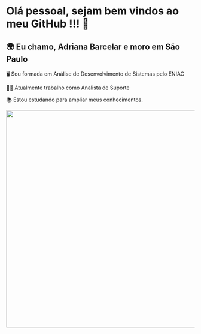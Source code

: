 # Olá pessoal, sejam bem vindos ao meu GitHub !!! 👋
## 🌍 Eu chamo, Adriana Barcelar e moro em São Paulo

🖥️ Sou formada em Análise de Desenvolvimento de Sistemas pelo ENIAC

👩‍💼 Atualmente trabalho como Analista de Suporte

📚 Estou estudando para ampliar meus conhecimentos.

<div id="header" align="center">
    <a href="https://github.com/Ahmed-dev-dragon/">
  <img src="https://github.com/Anmol-Baranwal/Cool-GIFs-For-GitHub/assets/74038190/7d484dc9-68a9-4ee6-a767-aea59035c12d" width="580">
       </a>
</div>  
<div  align="center">
 

<!--
**adriananb/adriananb** is a ✨ _special_ ✨ repository because its `README.md` (this file) appears on your GitHub profile.

Here are some ideas to get you started:

- 🔭 I’m currently working on ...
- 🌱 I’m currently learning ...
- 👯 I’m looking to collaborate on ...
- 🤔 I’m looking for help with ...
- 💬 Ask me about ...
- 📫 How to reach me: ...
- 😄 Pronouns: ...
- ⚡ Fun fact: ...
-->
